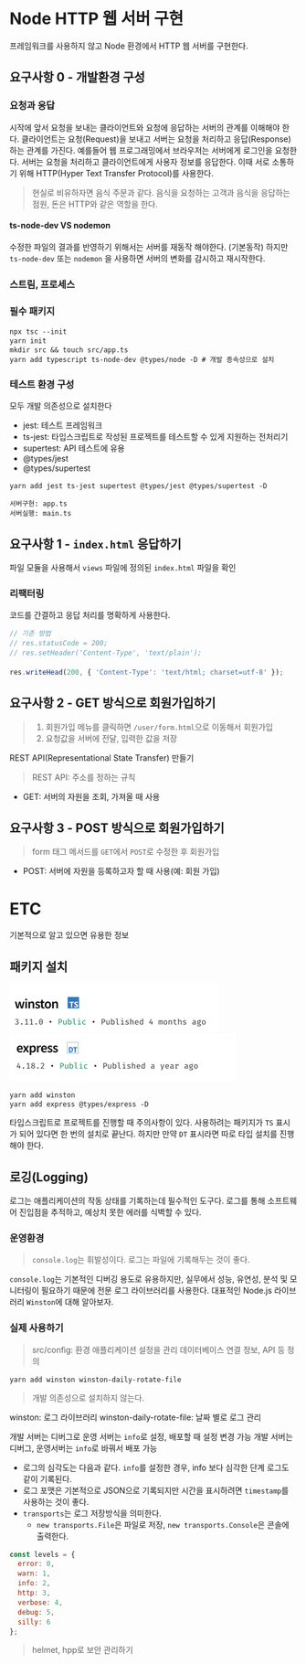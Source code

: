 # Node HTTP 웹 서버 구현

프레임워크를 사용하지 않고 Node 환경에서 HTTP 웹 서버를 구현한다.

## 요구사항 0 - 개발환경 구성

### 요청과 응답

시작에 앞서 요청을 보내는 클라이언트와 요청에 응답하는 서버의 관계를 이해해야 한다. 클라이언트는 요청(Request)을 보내고 서버는 요청을 처리하고 응답(Response) 하는 관계를 가진다.
예를들어 웹 프로그래밍에서 브라우저는 서버에게 로그인을 요청한다. 서버는 요청을 처리하고 클라이언트에게 사용자 정보를 응답한다.
이때 서로 소통하기 위해 HTTP(Hyper Text Transfer Protocol)를 사용한다.

> 현실로 비유하자면 음식 주문과 같다. 음식을 요청하는 고객과 음식을 응답하는 점원, 돈은 HTTP와 같은 역할을 한다.

#### ts-node-dev VS nodemon

수정한 파일의 결과를 반영하기 위해서는 서버를 재동작 해야한다. (기본동작) 하지만 `ts-node-dev` 또는 `nodemon` 을 사용하면 서버의 변화를 감시하고 재시작한다.

### 스트림, 프로세스

### 필수 패키지

```shell
npx tsc --init
yarn init
mkdir src && touch src/app.ts
yarn add typescript ts-node-dev @types/node -D # 개발 종속성으로 설치
```

### 테스트 환경 구성

모두 개발 의존성으로 설치한다

* jest: 테스트 프레임워크
* ts-jest: 타입스크립트로 작성된 프로젝트를 테스트할 수 있게 지원하는 전처리기
* supertest: API 테스트에 유용
* @types/jest
* @types/supertest

```shell
yarn add jest ts-jest supertest @types/jest @types/supertest -D
```

```text
서버구현: app.ts
서버실행: main.ts
```

## 요구사항 1 - `index.html` 응답하기

파일 모듈을 사용해서 `views` 파일에 정의된 `index.html` 파일을 확인

### 리팩터링

코드를 간결하고 응답 처리를 명확하게 사용한다.

```typescript
// 기존 방법
// res.statusCode = 200;
// res.setHeader('Content-Type', 'text/plain');

res.writeHead(200, { 'Content-Type': 'text/html; charset=utf-8' });
```

## 요구사항 2 - GET 방식으로 회원가입하기

> 1. 회원가입 메뉴를 클릭하면 `/user/form.html`으로 이동해서 회원가입
> 2. 요청값을 서버에 전달, 입력한 값을 저장

REST API(Representational State Transfer) 만들기

> REST API: 주소를 정하는 규칙

* GET: 서버의 자원을 조회, 가져올 때 사용

## 요구사항 3 - POST 방식으로 회원가입하기

> form 태그 메서드를 `GET`에서 `POST`로 수정한 후 회원가입

* POST: 서버에 자원을 등록하고자 할 때 사용(예: 회원 가입)

# ETC

기본적으로 알고 있으면 유용한 정보

## 패키지 설치

![img.png](posts/images/typescript-module.png)
![img.png](posts/images/img.png)

```shell
yarn add winston
yarn add express @types/express -D
```

타입스크립트로 프로젝트를 진행할 때 주의사항이 있다. 사용하려는 패키지가 `TS` 표시가 되어 있다면 한 번의 설치로 끝난다. 하지만 만약 `DT` 표시라면 따로 타입 설치를 진행해야 한다.

## 로깅(Logging)

로그는 애플리케이션의 작동 상태를 기록하는데 필수적인 도구다. 로그를 통해 소프트웨어 진입점을 추적하고, 예상치 못한 에러를 식벽할 수 있다.

### 운영환경

> `console.log`는 휘발성이다. 로그는 파일에 기록해두는 것이 좋다.

`console.log`는 기본적인 디버깅 용도로 유용하지만, 실무에서 성능, 유연성, 분석 및 모니터링이 필요하기 때문에 전문 로그 라이브러리를 사용한다.
대표적인 Node.js 라이브러리 `Winston`에 대해 알아보자.

### 실제 사용하기

> src/config: 환경 애플리케이션 설정을 관리 데이터베이스 연결 정보, API 등 정의

```shell
yarn add winston winston-daily-rotate-file
```

> 개발 의존성으로 설치하지 않는다.

winston: 로그 라이브러리
winston-daily-rotate-file: 날짜 별로 로그 관리

개발 서버는 디버그로 운영 서버는 `info`로 설정, 배포할 때 설정 변경 가능 개발 서버는 디버그, 운영서버는 `info`로 바꿔서 배포 가능

* 로그의 심각도는 다음과 같다. `info`를 설정한 경우, info 보다 심각한 단계 로그도 같이 기록된다.
* 로그 포맷은 기본적으로 JSON으로 기록되지만 시간을 표시하려면 `timestamp`를 사용하는 것이 좋다.
* `transports`는 로그 저장방식을 의미한다.
    * `new transports.File`은 파일로 저장, `new transports.Console`은 콘솔에 출력한다.

```js
const levels = {
  error: 0,
  warn: 1,
  info: 2,
  http: 3,
  verbose: 4,
  debug: 5,
  silly: 6
};
```

> helmet, hpp로 보안 관리하기